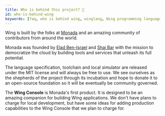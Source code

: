 ```yaml
---
title: Who is behind this project? 💼
id: who-is-behind-wing
keywords: [faq, who is behind wing, winglang, Wing programming language, Wing language, monetization, business model]
---
```


Wing is built by the folks at [Monada](https://monada.co) and an amazing community of contributors from around the world.

Monada was founded by [Elad Ben-Israel](https://github.com/eladb) and [Shai Bar](https://github.com/ShaiBer) with the mission to democratize the cloud by building tools and services that unleash its full potential.

The language specification, toolchain and local simulator are released under the MIT license and will always be free to use. We see ourselves as the shepherds of the project through its incubation and hope to donate it to an open-source foundation so it will be eventually be community governed.

The **Wing Console** is Monada's first product. It is designed to be an amazing companion for building Wing applications. We don't have plans to charge for local development, but have some ideas for adding production capabilities to the Wing Console that we plan to charge for.

